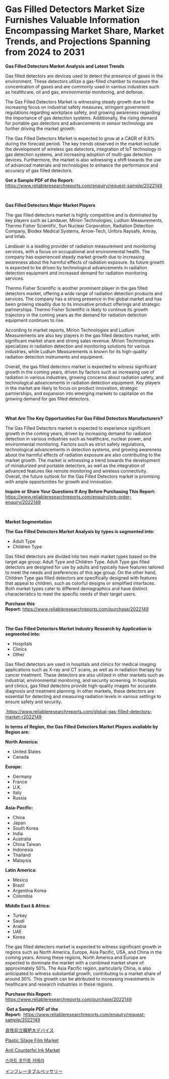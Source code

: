 <p><h1>Gas Filled Detectors Market Size Furnishes Valuable Information Encompassing Market Share, Market Trends, and Projections Spanning from 2024 to 2031</h1></p><p><strong>Gas Filled Detectors Market Analysis and Latest Trends</strong></p>
<p><p>Gas filled detectors are devices used to detect the presence of gases in the environment. These detectors utilize a gas-filled chamber to measure the concentration of gases and are commonly used in various industries such as healthcare, oil and gas, environmental monitoring, and defense.</p><p>The Gas Filled Detectors Market is witnessing steady growth due to the increasing focus on industrial safety measures, stringent government regulations regarding workplace safety, and growing awareness regarding the importance of gas detection systems. Additionally, the rising demand for portable gas detectors and advancements in sensor technology are further driving the market growth.</p><p>The Gas Filled Detectors Market is expected to grow at a CAGR of 6.9% during the forecast period. The key trends observed in the market include the development of wireless gas detectors, integration of IoT technology in gas detection systems, and increasing adoption of multi-gas detection devices. Furthermore, the market is also witnessing a shift towards the use of advanced materials and technologies to enhance the performance and accuracy of gas filled detectors.</p></p>
<p><strong>Get a Sample PDF of the Report:&nbsp;</strong> <a href="https://www.reliableresearchreports.com/enquiry/request-sample/2022149">https://www.reliableresearchreports.com/enquiry/request-sample/2022149</a></p>
<p>&nbsp;</p>
<p><strong>Gas Filled Detectors Major Market Players</strong></p>
<p><p>The gas filled detectors market is highly competitive and is dominated by key players such as Landauer, Mirion Technologies, Ludlum Measurements, Thermo Fisher Scientific, Sun Nuclear Corporation, Radiation Detection Company, Biodex Medical Systems, Arrow-Tech, Unfors Raysafe, Amray, and Infab.</p><p>Landauer is a leading provider of radiation measurement and monitoring services, with a focus on occupational and environmental health. The company has experienced steady market growth due to increasing awareness about the harmful effects of radiation exposure. Its future growth is expected to be driven by technological advancements in radiation detection equipment and increased demand for radiation monitoring services.</p><p>Thermo Fisher Scientific is another prominent player in the gas filled detectors market, offering a wide range of radiation detection products and services. The company has a strong presence in the global market and has been growing steadily due to its innovative product offerings and strategic partnerships. Thermo Fisher Scientific is likely to continue its growth trajectory in the coming years as the demand for radiation detection equipment continues to rise.</p><p>According to market reports, Mirion Technologies and Ludlum Measurements are also key players in the gas filled detectors market, with significant market share and strong sales revenue. Mirion Technologies specializes in radiation detection and monitoring solutions for various industries, while Ludlum Measurements is known for its high-quality radiation detection instruments and equipment.</p><p>Overall, the gas filled detectors market is expected to witness significant growth in the coming years, driven by factors such as increasing use of radiation in various industries, growing concerns about radiation safety, and technological advancements in radiation detection equipment. Key players in the market are likely to focus on product innovation, strategic partnerships, and expansion into emerging markets to capitalize on the growing demand for gas filled detectors.</p></p>
<p>&nbsp;</p>
<p><strong>What Are The Key Opportunities For Gas Filled Detectors Manufacturers?</strong></p>
<p><p>The Gas Filled Detectors market is expected to experience significant growth in the coming years, driven by increasing demand for radiation detection in various industries such as healthcare, nuclear power, and environmental monitoring. Factors such as strict safety regulations, technological advancements in detection systems, and growing awareness about the harmful effects of radiation exposure are also contributing to the market growth. The market is witnessing a trend towards the development of miniaturized and portable detectors, as well as the integration of advanced features like remote monitoring and wireless connectivity. Overall, the future outlook for the Gas Filled Detectors market is promising with ample opportunities for growth and innovation.</p></p>
<p><strong>Inquire or Share Your Questions If Any Before Purchasing This Report:</strong> <a href="https://www.reliableresearchreports.com/enquiry/pre-order-enquiry/2022149">https://www.reliableresearchreports.com/enquiry/pre-order-enquiry/2022149</a></p>
<p>&nbsp;</p>
<p><strong>Market Segmentation</strong></p>
<p><strong>The Gas Filled Detectors Market Analysis by types is segmented into:</strong></p>
<p><ul><li>Adult Type</li><li>Children Type</li></ul></p>
<p><p>Gas filled detectors are divided into two main market types based on the target age group: Adult Type and Children Type. Adult Type gas filled detectors are designed for use by adults and typically have features tailored to meet the needs and preferences of this age group. On the other hand, Children Type gas filled detectors are specifically designed with features that appeal to children, such as colorful designs or simplified interfaces. Both market types cater to different demographics and have distinct characteristics to meet the specific needs of their target users.</p></p>
<p><strong>Purchase this Report:&nbsp;</strong><a href="https://www.reliableresearchreports.com/purchase/2022149">https://www.reliableresearchreports.com/purchase/2022149</a></p>
<p>&nbsp;</p>
<p><strong>The Gas Filled Detectors Market Industry Research by Application is segmented into:</strong></p>
<p><ul><li>Hospitals</li><li>Clinics</li><li>Other</li></ul></p>
<p><p>Gas filled detectors are used in hospitals and clinics for medical imaging applications such as X-ray and CT scans, as well as in radiation therapy for cancer treatment. These detectors are also utilized in other markets such as industrial, environmental monitoring, and security screening. In hospitals and clinics, gas filled detectors provide high-quality images for accurate diagnosis and treatment planning. In other markets, these detectors are essential for detecting and measuring radiation levels in various settings to ensure safety and security.</p></p>
<p><a href="https://www.reliableresearchreports.com/global-gas-filled-detectors-market-r2022149">&nbsp;https://www.reliableresearchreports.com/global-gas-filled-detectors-market-r2022149</a></p>
<p><strong>In terms of Region, the Gas Filled Detectors Market Players available by Region are:</strong></p>
<p>
    <p> <strong> North America: </strong>
        <ul>
            <li>United States</li>
            <li>Canada</li>
        </ul>
        </p> 
    <p> <strong> Europe: </strong>
        <ul>
            <li>Germany</li>
            <li>France</li>
            <li>U.K.</li>
            <li>Italy</li>
            <li>Russia</li>
        </ul>
        </p> 
    <p> <strong> Asia-Pacific: </strong>
        <ul>
            <li>China</li>
            <li>Japan</li>
            <li>South Korea</li>
            <li>India</li>
            <li>Australia</li>
            <li>China Taiwan</li>
            <li>Indonesia</li>
            <li>Thailand</li>
            <li>Malaysia</li>
        </ul>
        </p> 
    <p> <strong> Latin America: </strong>
        <ul>
            <li>Mexico</li>
            <li>Brazil</li>
            <li>Argentina Korea</li>
            <li>Colombia</li>
        </ul>
        </p> 
    <p> <strong> Middle East & Africa: </strong>
        <ul>
            <li>Turkey</li>
            <li>Saudi</li>
            <li>Arabia</li>
            <li>UAE</li>
            <li>Korea</li>
        </ul>
    </p>
    </p>
<p><p>The gas filled detectors market is expected to witness significant growth in regions such as North America, Europe, Asia Pacific, USA, and China in the coming years. Among these regions, North America and Europe are expected to dominate the market with a combined market share of approximately 50%. The Asia Pacific region, particularly China, is also anticipated to witness substantial growth, contributing to a market share of around 30%. This growth can be attributed to increasing investments in healthcare and research industries in these regions.</p></p>
<p><strong>Purchase this Report: </strong><a href="https://www.reliableresearchreports.com/purchase/2022149">https://www.reliableresearchreports.com/purchase/2022149</a></p>
<p>&nbsp;<strong>Get a Sample PDF of the Report:&nbsp;&nbsp;</strong><a href="https://www.reliableresearchreports.com/enquiry/request-sample/2022149">https://www.reliableresearchreports.com/enquiry/request-sample/2022149</a></p>
<p><strong></strong></p>
<p><p><a href="https://github.com/leigh4852023/Market-Research-Report-List-1/blob/main/770058751002.md">良性前立腺肥大デバイス</a></p><p><a href="https://issuu.com/reportprime-2/docs/plastic-silage-film-market-size-2030.pptx">Plastic Silage Film Market</a></p><p><a href="https://issuu.com/reportprime-2/docs/anti-counterfei-ink-market-size-2030.pptx">Anti Counterfei Ink Market</a></p><p><a href="https://medium.com/@ralphyjames/%EC%8A%A4%EB%A7%88%ED%8A%B8-%EB%8F%84%EC%96%B4%EB%B2%A8-%EC%B9%B4%EB%A9%94%EB%9D%BC-%EC%8B%9C%EC%9E%A5-%EA%B7%9C%EB%AA%A8-%EC%8B%9C%EC%9E%A5-%EC%A0%84%EB%A7%9D-%EB%B0%8F-%EC%8B%9C%EC%9E%A5-%EC%98%88%EC%B8%A1-2024%EB%85%84%EB%B6%80%ED%84%B0-2031%EB%85%84-8a21126a869d">스마트 초인종 카메라</a></p><p><a href="https://medium.com/@kaitlensen45645/%E3%82%A4%E3%83%B3%E3%83%95%E3%83%AC%E3%83%BC%E3%82%BF%E3%83%96%E3%83%AB%E3%83%9A%E3%82%B5%E3%83%AA%E3%83%BC%E3%82%BA%E5%B8%82%E5%A0%B4%E8%A6%8F%E6%A8%A1-%E5%B8%82%E5%A0%B4%E5%B1%95%E6%9C%9B%E3%81%A8%E5%B8%82%E5%A0%B4%E4%BA%88%E6%B8%AC-2024%E5%B9%B4%E3%81%8B%E3%82%892031%E5%B9%B4-1abb7ae78420">インフレータブルペッサリー</a></p></p>